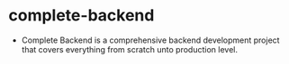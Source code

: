 # complete-backend

- Complete Backend is a  comprehensive backend development project that covers everything from scratch unto production  level.